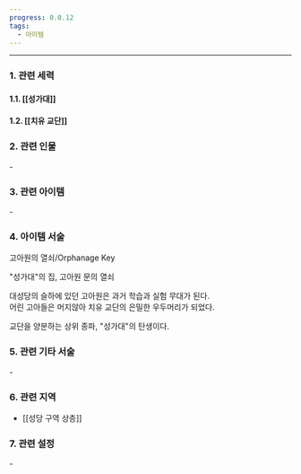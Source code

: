 ```yaml
---
progress: 0.0.12
tags:
  - 아이템
---
```

---
### 1. 관련 세력 
#### 1.1. [[성가대]]
#### 1.2. [[치유 교단]]

### 2. 관련 인물
\-

### 3. 관련 아이템
\-


### 4. 아이템 서술
고아원의 열쇠/Orphanage Key

"성가대"의 집, 고아원 문의 열쇠  
  
대성당의 슬하에 있던 고아원은 과거 학습과 실험 무대가 된다.  
어린 고아들은 머지않아 치유 교단의 은밀한 우두머리가 되었다.  
  
교단을 양분하는 상위 종파, "성가대"의 탄생이다.

### 5. 관련 기타 서술
\-
### 6. 관련 지역
- [[성당 구역 상층]]

### 7. 관련 설정
\-